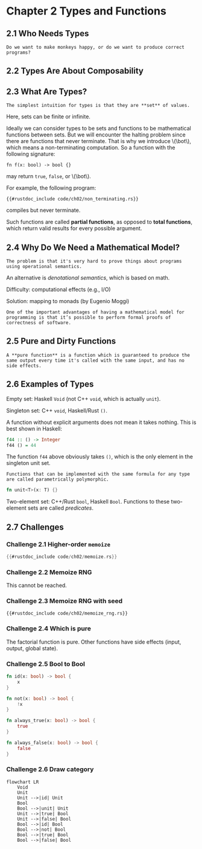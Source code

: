 # Chapter 2 Types and Functions

<!-- toc -->

## 2.1 Who Needs Types

```admonish quote
Do we want to make monkeys happy, or do we want to produce correct programs?
```

## 2.2 Types Are About Composability

## 2.3 What Are Types?

```admonish quote
The simplest intuition for types is that they are **set** of values.
```

Here, sets can be finite or infinite.

Ideally we can consider types to be sets and functions to be mathematical functions between sets. But we will encounter the halting problem since there are functions that never terminate. That is why we introduce \\(\bot\\), which means a non-terminating computation. So a function with the following signature:

```rust, ignore
fn f(x: bool) -> bool {}
```

may return `true`, `false`, or \\(\bot\\).

For example, the following program:

```rust, ignore
{{#rustdoc_include code/ch02/non_terminating.rs}}
```

compiles but never terminate.

Such functions are called **partial functions**, as opposed to **total functions**, which return valid results for every possible argument.

## 2.4 Why Do We Need a Mathematical Model?

```admonish quote
The problem is that it's very hard to prove things about programs using operational semantics.
```

An alternative is *denotational semantics*, which is based on math.

Difficulty: computational effects (e.g., I/O)

Solution: mapping to monads (by Eugenio Moggi)

```admonish quote
One of the important advantages of having a mathematical model for programming is that it’s possible to perform formal proofs of correctness of software.
```

## 2.5 Pure and Dirty Functions

```admonish note title="What is a pure function?"
A **pure function** is a function which is guaranteed to produce the same output every time it's called with the same input, and has no side effects.
```

## 2.6 Examples of Types

Empty set: Haskell `Void` (not C++ `void`, which is actually `unit`).

Singleton set: C++ `void`, Haskell/Rust `()`.

A function without explicit arguments does not mean it takes nothing. This is best shown in Haskell:

```haskell
f44 :: () -> Integer 
f44 () = 44
```

The function `f44` above obviously takes `()`, which is the only element in the singleton unit set.

```admonish quote
Functions that can be implemented with the same formula for any type are called parametrically polymorphic.
```

```rust
fn unit<T>(x: T) {}
```

Two-element set: C++/Rust `bool`, Haskell `Bool`. Functions to these two-element sets are called *predicates*.

## 2.7 Challenges

### Challenge 2.1 Higher-order `memoize`

```rust
{{#rustdoc_include code/ch02/memoize.rs}}
```

### Challenge 2.2 Memoize RNG

This cannot be reached.

### Challenge 2.3 Memoize RNG with seed

```rust, ignore
{{#rustdoc_include code/ch02/memoize_rng.rs}}
```

### Challenge 2.4 Which is pure

The factorial function is pure. Other functions have side effects (input, output, global state).

### Challenge 2.5 Bool to Bool

```rust
fn id(x: bool) -> bool {
    x
}

fn not(x: bool) -> bool {
    !x
}

fn always_true(x: bool) -> bool {
    true
}

fn always_false(x: bool) -> bool {
    false
}
```

### Challenge 2.6 Draw category

```mermaid
flowchart LR
    Void
    Unit
    Unit -->|id| Unit
    Bool
    Bool -->|unit| Unit
    Unit -->|true| Bool
    Unit -->|false| Bool
    Bool -->|id| Bool
    Bool -->|not| Bool
    Bool -->|true| Bool
    Bool -->|false| Bool
```
